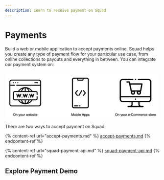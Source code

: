 ```yaml
---
description: Learn to receive payment on Squad
---
```


# Payments

Build a web or mobile application to accept payments online. Squad helps you create any type of payment flow for your particular use case, from online collections to payouts and everything in between. You can integrate our payment system on:

![](../.gitbook/assets/screen-shot-2021-08-04-at-12.25.38-pm.png)

There are two ways to accept payment on Squad:

{% content-ref url="accept-payments.md" %}
[accept-payments.md](accept-payments.md)
{% endcontent-ref %}

{% content-ref url="squad-payment-api.md" %}
[squad-payment-api.md](squad-payment-api.md)
{% endcontent-ref %}



## Explore Payment Demo
